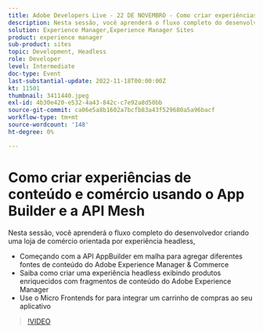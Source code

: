 ```yaml
---
title: Adobe Developers Live - 22 DE NOVEMBRO - Como criar experiências de conteúdo e comércio usando o App Builder e a API Mesh
description: Nesta sessão, você aprenderá o fluxo completo do desenvolvedor criando uma loja de comércio orientada por experiência headless. Começando com a API AppBuilder em malha para agregar diferentes fontes de conteúdo do Adobe Experience Manager & Commerce Saiba como criar uma experiência headless exibindo produtos enriquecidos com Fragmentos de conteúdo do Adobe Experience Manager Use o Micro Frontends for para integrar um carrinho de compras ao seu aplicativo
solution: Experience Manager,Experience Manager Sites
product: experience manager
sub-product: sites
topic: Development, Headless
role: Developer
level: Intermediate
doc-type: Event
last-substantial-update: 2022-11-18T00:00:00Z
kt: 11501
thumbnail: 3411440.jpeg
exl-id: 4b30e420-e532-4a43-842c-c7e92a8d50bb
source-git-commit: ca06e5a8b1602a7bcfb83a43f529680a5a96bacf
workflow-type: tm+mt
source-wordcount: '148'
ht-degree: 0%

---
```


# Como criar experiências de conteúdo e comércio usando o App Builder e a API Mesh

Nesta sessão, você aprenderá o fluxo completo do desenvolvedor criando uma loja de comércio orientada por experiência headless,

* Começando com a API AppBuilder em malha para agregar diferentes fontes de conteúdo do Adobe Experience Manager &amp; Commerce
* Saiba como criar uma experiência headless exibindo produtos enriquecidos com fragmentos de conteúdo do Adobe Experience Manager
* Use o Micro Frontends for para integrar um carrinho de compras ao seu aplicativo

>[!VIDEO](https://video.tv.adobe.com/v/3411440/?quality=12&learn=on)
